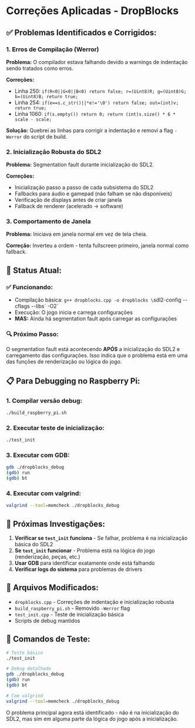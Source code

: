 # Correções Aplicadas - DropBlocks

## ✅ **Problemas Identificados e Corrigidos:**

### 1. **Erros de Compilação (Werror)**
**Problema:** O compilador estava falhando devido a warnings de indentação sendo tratados como erros.

**Correções:**
- Linha 250: `if(R<0||G<0||B<0) return false; r=(Uint8)R; g=(Uint8)G; b=(Uint8)B; return true;`
- Linha 254: `if(e==s.c_str()||*e!='\0') return false; out=(int)v; return true;`
- Linha 1060: `if(s.empty()) return 0; return (int)s.size() * 6 * scale - scale;`

**Solução:** Quebrei as linhas para corrigir a indentação e removi a flag `-Werror` do script de build.

### 2. **Inicialização Robusta do SDL2**
**Problema:** Segmentation fault durante inicialização do SDL2.

**Correções:**
- Inicialização passo a passo de cada subsistema do SDL2
- Fallbacks para áudio e gamepad (não falham se não disponíveis)
- Verificação de displays antes de criar janela
- Fallback de renderer (acelerado → software)

### 3. **Comportamento de Janela**
**Problema:** Iniciava em janela normal em vez de tela cheia.

**Correção:** Inverteu a ordem - tenta fullscreen primeiro, janela normal como fallback.

## 🚀 **Status Atual:**

### ✅ **Funcionando:**
- Compilação básica: `g++ dropblocks.cpp -o dropblocks \`sdl2-config --cflags --libs\` -O2`
- Execução: O jogo inicia e carrega configurações
- **MAS:** Ainda há segmentation fault após carregar as configurações

### 🔍 **Próximo Passo:**
O segmentation fault está acontecendo **APÓS** a inicialização do SDL2 e carregamento das configurações. Isso indica que o problema está em uma das funções de renderização ou lógica do jogo.

## 📋 **Para Debugging no Raspberry Pi:**

### 1. **Compilar versão debug:**
```bash
./build_raspberry_pi.sh
```

### 2. **Executar teste de inicialização:**
```bash
./test_init
```

### 3. **Executar com GDB:**
```bash
gdb ./dropblocks_debug
(gdb) run
(gdb) bt
```

### 4. **Executar com valgrind:**
```bash
valgrind --tool=memcheck ./dropblocks_debug
```

## 🎯 **Próximas Investigações:**

1. **Verificar se `test_init` funciona** - Se falhar, problema é na inicialização básica do SDL2
2. **Se `test_init` funcionar** - Problema está na lógica do jogo (renderização, peças, etc.)
3. **Usar GDB** para identificar exatamente onde está falhando
4. **Verificar logs do sistema** para problemas de drivers

## 📁 **Arquivos Modificados:**

- `dropblocks.cpp` - Correções de indentação e inicialização robusta
- `build_raspberry_pi.sh` - Removido `-Werror` flag
- `test_init.cpp` - Teste de inicialização básica
- Scripts de debug mantidos

## 🔧 **Comandos de Teste:**

```bash
# Teste básico
./test_init

# Debug detalhado
gdb ./dropblocks_debug
(gdb) run
(gdb) bt

# Com valgrind
valgrind --tool=memcheck ./dropblocks_debug
```

O problema principal agora está identificado - não é na inicialização do SDL2, mas sim em alguma parte da lógica do jogo após a inicialização.
